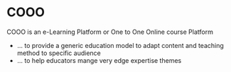 # COOO
COOO is an e-Learning Platform or One to One Online course Platform 
- ... to provide a generic education model to adapt content and teaching method to specific audience
- ... to help educators mange very edge expertise themes 
